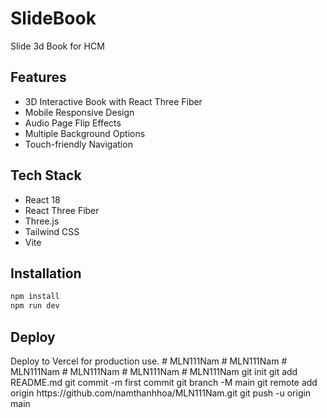 # SlideBook

Slide 3d Book for HCM

## Features

- 3D Interactive Book with React Three Fiber
- Mobile Responsive Design
- Audio Page Flip Effects
- Multiple Background Options
- Touch-friendly Navigation

## Tech Stack

- React 18
- React Three Fiber
- Three.js
- Tailwind CSS
- Vite

## Installation

```bash
npm install
npm run dev
```

## Deploy

Deploy to Vercel for production use.
#   M L N 1 1 1 N a m  
 #   M L N 1 1 1 N a m  
 #   M L N 1 1 1 N a m  
 #   M L N 1 1 1 N a m  
 #   M L N 1 1 1 N a m  
 #   M L N 1 1 1 N a m  
 g i t  
 i n i t  
 g i t  
 a d d  
 R E A D M E . m d  
 g i t  
 c o m m i t  
 - m  
 f i r s t   c o m m i t  
 g i t  
 b r a n c h  
 - M  
 m a i n  
 g i t  
 r e m o t e  
 a d d  
 o r i g i n  
 h t t p s : / / g i t h u b . c o m / n a m t h a n h h o a / M L N 1 1 1 N a m . g i t  
 g i t  
 p u s h  
 - u  
 o r i g i n  
 m a i n  
 
